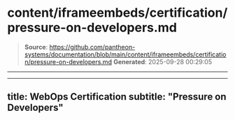 # content/iframeembeds/certification/pressure-on-developers.md

> **Source**: https://github.com/pantheon-systems/documentation/blob/main/content/iframeembeds/certification/pressure-on-developers.md
> **Generated**: 2025-09-28 00:29:05

---

---
title: WebOps Certification
subtitle: "Pressure on Developers"
---

<Partial file="certification-guide/pressure-on-developers.md" />
